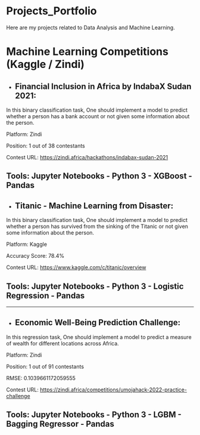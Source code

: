 # Projects_Portfolio
Here are my projects related to Data Analysis and Machine Learning.
# Machine Learning Competitions (Kaggle / Zindi)
* ## Financial Inclusion in Africa by IndabaX Sudan 2021: 
In this binary classification task, One should implement a model to predict whether a person has a bank account or not given some information about the person.

Platform: Zindi

Position: 1 out of 38 contestants

Contest URL: https://zindi.africa/hackathons/indabax-sudan-2021

Tools: Jupyter Notebooks - Python 3 - XGBoost - Pandas
---------------------------------------------------------------------------------------
* ## Titanic - Machine Learning from Disaster: 
In this binary classification task, One should implement a model to predict whether a person has survived from the sinking of the Titanic or not given some information about the person.

Platform: Kaggle

Accuracy Score: 78.4%

Contest URL: https://www.kaggle.com/c/titanic/overview

## Tools: Jupyter Notebooks - Python 3 - Logistic Regression - Pandas
---------------------------------------------------------------------------------------
* ## Economic Well-Being Prediction Challenge: 
In this regression task, One should implement a model to predict a measure of wealth for different locations across Africa.

Platform: Zindi

Position: 1 out of 91 contestants

RMSE: 0.1039661172059555

Contest URL: https://zindi.africa/competitions/umojahack-2022-practice-challenge

## Tools: Jupyter Notebooks - Python 3 - LGBM - Bagging Regressor - Pandas
